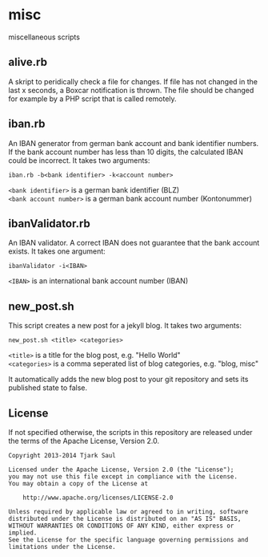 misc
====

miscellaneous scripts

## alive.rb
A skript to peridically check a file for changes. If file has not changed in the last x seconds, a Boxcar notification is thrown. The file should be changed for example by a PHP script that is called remotely.

## iban.rb
An IBAN generator from german bank account and bank identifier numbers. If the bank account number has less than 10 digits, the calculated IBAN could be incorrect. It takes two arguments:
```shell
iban.rb -b<bank identifier> -k<account number>
```  
```<bank identifier>``` is a german bank identifier (BLZ)  
```<bank account number>``` is a german bank account number (Kontonummer)

## ibanValidator.rb
An IBAN validator. A correct IBAN does not guarantee that the bank account exists. It takes one argument:  
```shell
ibanValidator -i<IBAN>
```  
```<IBAN>``` is an international bank account number (IBAN)

## new_post.sh
This script creates a new post for a jekyll blog. It takes two arguments:
```shell
new_post.sh <title> <categories>
```
```<title>``` is a title for the blog post, e.g. "Hello World"  
```<categories>``` is a comma seperated list of blog categories, e.g. "blog, misc"

It automatically adds the new blog post to your git repository and sets its published state to false.

## License
If not specified otherwise, the scripts in this repository are released under the terms of the Apache License, Version 2.0.
```
Copyright 2013-2014 Tjark Saul

Licensed under the Apache License, Version 2.0 (the "License");
you may not use this file except in compliance with the License.
You may obtain a copy of the License at

    http://www.apache.org/licenses/LICENSE-2.0

Unless required by applicable law or agreed to in writing, software
distributed under the License is distributed on an "AS IS" BASIS,
WITHOUT WARRANTIES OR CONDITIONS OF ANY KIND, either express or implied.
See the License for the specific language governing permissions and
limitations under the License.
```
